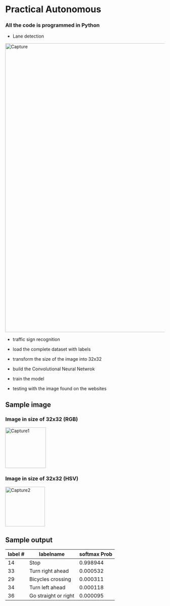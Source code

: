 # Practical Autonomous

### All the code is programmed in Python

* Lane detection

<img width="910" alt="Capture" src="https://user-images.githubusercontent.com/38172621/98052459-ed4a5300-1dfb-11eb-9c94-881afd7603e9.PNG">


* traffic sign recognition

- load the complete dataset with labels

- transform the size of the image into 32x32

- build the Convolutional Neural Netwrok

- train the model

- testing with the image found on the websites

## Sample image
### Image in size of 32x32 (RGB)
<img width="128" alt="Capture1" src="https://user-images.githubusercontent.com/38172621/98053044-4ff01e80-1dfd-11eb-8900-0bbcbf29c50b.PNG">

### Image in size of 32x32 (HSV)
<img width="125" alt="Capture2" src="https://user-images.githubusercontent.com/38172621/98053042-4ff01e80-1dfd-11eb-82d3-0a32f86a1aa2.PNG">

## Sample output
| label # |  labelname  |	softmax Prob|
| ------- | ----------- | ------- |
| 14 | Stop |	0.998944 |
| 33 | Turn right ahead |	0.000532
| 29 | Bicycles crossing | 0.000311
| 34 | Turn left ahead | 0.000118
| 36 | Go straight or right | 0.000095

